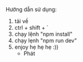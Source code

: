 Hướng dẫn sử dụng:
1. tải về
2. ctrl + shift + `
3. chạy lệnh "npm install"
4. chạy lẹnh "npm run dev"
5. enjoy hẹ hẹ hẹ :))
   - Phát
   
